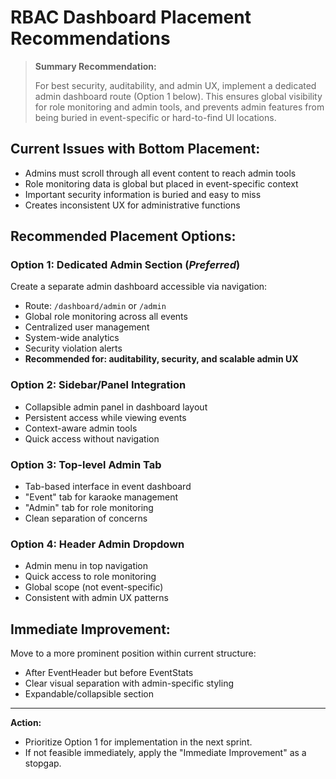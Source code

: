 # RBAC Dashboard Placement Recommendations

> **Summary Recommendation:**
>
> For best security, auditability, and admin UX, implement a dedicated admin dashboard route (Option 1 below). This ensures global visibility for role monitoring and admin tools, and prevents admin features from being buried in event-specific or hard-to-find UI locations.

## **Current Issues with Bottom Placement:**

- Admins must scroll through all event content to reach admin tools
- Role monitoring data is global but placed in event-specific context
- Important security information is buried and easy to miss
- Creates inconsistent UX for administrative functions

## **Recommended Placement Options:**

### **Option 1: Dedicated Admin Section (**_Preferred_**)**

Create a separate admin dashboard accessible via navigation:

- Route: `/dashboard/admin` or `/admin`
- Global role monitoring across all events
- Centralized user management
- System-wide analytics
- Security violation alerts
- **Recommended for: auditability, security, and scalable admin UX**

### **Option 2: Sidebar/Panel Integration**

- Collapsible admin panel in dashboard layout
- Persistent access while viewing events
- Context-aware admin tools
- Quick access without navigation

### **Option 3: Top-level Admin Tab**

- Tab-based interface in event dashboard
- "Event" tab for karaoke management
- "Admin" tab for role monitoring
- Clean separation of concerns

### **Option 4: Header Admin Dropdown**

- Admin menu in top navigation
- Quick access to role monitoring
- Global scope (not event-specific)
- Consistent with admin UX patterns

## **Immediate Improvement:**

Move to a more prominent position within current structure:

- After EventHeader but before EventStats
- Clear visual separation with admin-specific styling
- Expandable/collapsible section

---

**Action:**

- Prioritize Option 1 for implementation in the next sprint.
- If not feasible immediately, apply the "Immediate Improvement" as a stopgap.
